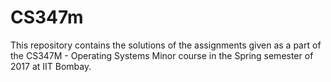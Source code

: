 # CS347m
This repository contains the solutions of the assignments given as a part of the CS347M - Operating Systems Minor course in the Spring semester of 2017 at IIT Bombay.
